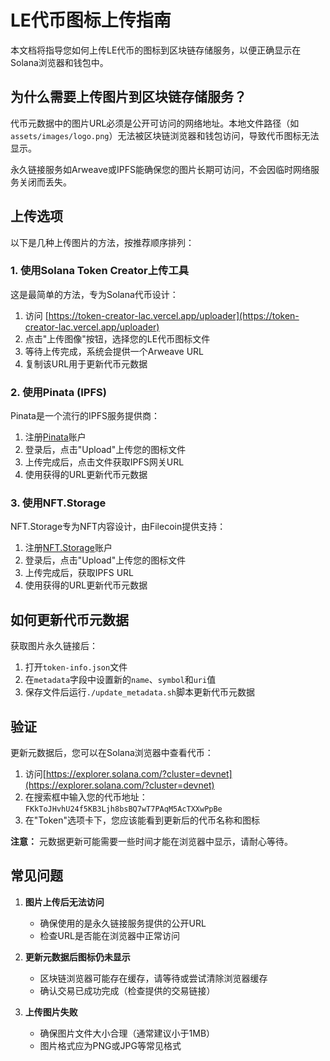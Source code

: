 # LE代币图标上传指南

本文档将指导您如何上传LE代币的图标到区块链存储服务，以便正确显示在Solana浏览器和钱包中。

## 为什么需要上传图片到区块链存储服务？

代币元数据中的图片URL必须是公开可访问的网络地址。本地文件路径（如`assets/images/logo.png`）无法被区块链浏览器和钱包访问，导致代币图标无法显示。

永久链接服务如Arweave或IPFS能确保您的图片长期可访问，不会因临时网络服务关闭而丢失。

## 上传选项

以下是几种上传图片的方法，按推荐顺序排列：

### 1. 使用Solana Token Creator上传工具

这是最简单的方法，专为Solana代币设计：

1. 访问 [https://token-creator-lac.vercel.app/uploader](https://token-creator-lac.vercel.app/uploader)
2. 点击"上传图像"按钮，选择您的LE代币图标文件
3. 等待上传完成，系统会提供一个Arweave URL
4. 复制该URL用于更新代币元数据

### 2. 使用Pinata (IPFS)

Pinata是一个流行的IPFS服务提供商：

1. 注册[Pinata](https://www.pinata.cloud/)账户
2. 登录后，点击"Upload"上传您的图标文件
3. 上传完成后，点击文件获取IPFS网关URL
4. 使用获得的URL更新代币元数据

### 3. 使用NFT.Storage

NFT.Storage专为NFT内容设计，由Filecoin提供支持：

1. 注册[NFT.Storage](https://nft.storage/)账户
2. 登录后，点击"Upload"上传您的图标文件
3. 上传完成后，获取IPFS URL
4. 使用获得的URL更新代币元数据

## 如何更新代币元数据

获取图片永久链接后：

1. 打开`token-info.json`文件
2. 在`metadata`字段中设置新的`name`、`symbol`和`uri`值
3. 保存文件后运行`./update_metadata.sh`脚本更新代币元数据

## 验证

更新元数据后，您可以在Solana浏览器中查看代币：

1. 访问[https://explorer.solana.com/?cluster=devnet](https://explorer.solana.com/?cluster=devnet)
2. 在搜索框中输入您的代币地址：`FKkToJHvhU24f5KB3Ljh8bsBQ7wT7PAqM5AcTXXwPpBe`
3. 在"Token"选项卡下，您应该能看到更新后的代币名称和图标

**注意：** 元数据更新可能需要一些时间才能在浏览器中显示，请耐心等待。

## 常见问题

1. **图片上传后无法访问**
   - 确保使用的是永久链接服务提供的公开URL
   - 检查URL是否能在浏览器中正常访问

2. **更新元数据后图标仍未显示**
   - 区块链浏览器可能存在缓存，请等待或尝试清除浏览器缓存
   - 确认交易已成功完成（检查提供的交易链接）

3. **上传图片失败**
   - 确保图片文件大小合理（通常建议小于1MB）
   - 图片格式应为PNG或JPG等常见格式 